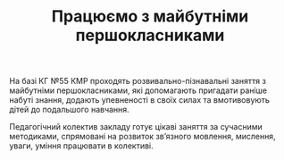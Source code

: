 ﻿---
title: Працюємо з майбутніми першокласниками
---

На базі КГ №55 КМР проходять розвивально-пізнавальні заняття з майбутніми першокласниками, які допомагають пригадати раніше набуті знання, додають упевненості в своїх силах та вмотивовують дітей до подальшого навчання.

Педагогічний колектив закладу готує цікаві заняття за сучасними методиками, спрямовані на розвиток зв’язного мовлення, мислення, уваги, уміння працювати в колективі.

<slideshow />
